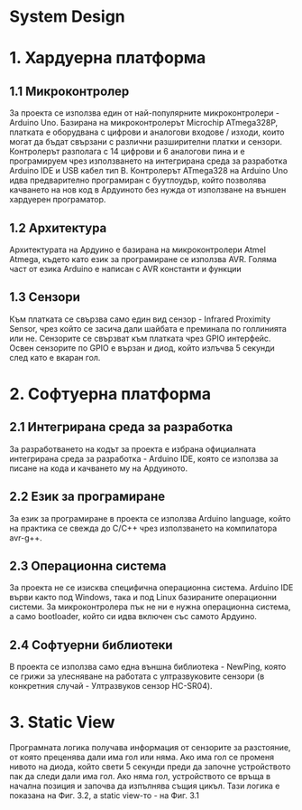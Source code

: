 # System Design


# 1. Хардуерна платформа

## 1.1 Микроконтролер
За проекта се използва един от най-популярните микроконтролери - Arduino Uno. 
Базирана на микроконтролерът Microchip ATmega328P, платката е оборудвана с цифрови и аналогови входове / изходи, 
които могат да бъдат свързани с различни разширителни платки и сензори. 
Контролерът разполага с 14 цифрови и 6 аналогови пина и е програмируем чрез използването на интегрирана среда
за разработка Arduino IDE и USB кабел тип B. Контролерът ATmega328 на Arduino Uno идва предварително програмиран с буутлоудър,
който позволява качването на нов код в Ардуиното без нужда от използване на външен хардуерен програматор. 
## 1.2 Архитектура
Архитектурата на Ардуино е базирана на микроконтролери Atmel Atmega, където като език за програмиране се използва AVR. Голяма част от езика Arduino е написан с AVR константи и функции
## 1.3 Сензори
Към платката се свързва само един вид сензор - Infrared Proximity Sensor, чрез който се засича дали шайбата е преминала по голлинията или не. Сензорите се свързват към платката чрез GPIO интерфейс. Освен сензорите по GPIO е вързан и диод, който излъчва 5 секунди след като е вкаран гол.


# 2. Софтуерна платформа

## 2.1 Интегрирана среда за разработка
За разработването на кодът за проекта е избрана официалната интегрирана среда за разработка - Arduino IDE, която се използва за писане на кода и качването му на Ардуиното.

## 2.2 Език за програмиране
За език за програмиране  в проекта се използва Arduino language, който на практика се свежда до  C/С++ чрез използването на компилатора avr-g++. 

## 2.3 Операционна система
За проекта не се изисква специфична операционна система. Arduino IDE върви както под Windows, така и под Linux базираните операционни системи. За микроконтролера пък не ни е нужна операционна система, а само bootloader, който си идва включен със самото Ардуино.

## 2.4 Софтуерни библиотеки
В проекта се използва само една външна библиотека - NewPing, която се грижи за улесняване на работата с ултразвуковите сензори (в конкретния случай - Ултразвуков сензор HC-SR04).



# 3.  Static View

Програмната логика получава информация от сензорите за разстояние, от която преценява дали има гол или няма. Ако има гол се променя нивото на диода, който свети 5 секунди преди да започне устройството пак да следи дали има гол. Ако няма гол, устройството се връща в начална позиция и започва да изпълнява същия цикъл. Тази логика е показана на Фиг. 3.2, а static view-то - на Фиг. 3.1
